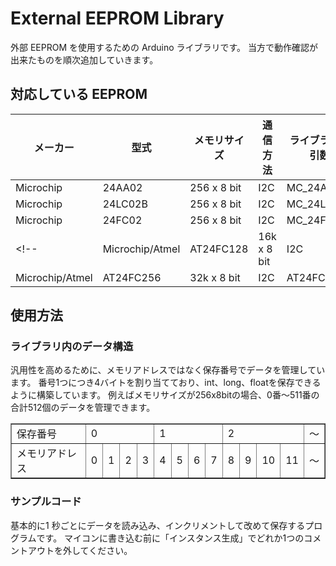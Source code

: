 # External EEPROM Library

外部 EEPROM を使用するための Arduino ライブラリです。
当方で動作確認が出来たものを順次追加していきます。

## 対応している EEPROM

| メーカー  | 型式    | メモリサイズ | 通信方法 | ライブラリの引数 |
| --------------- | ---------- | ------------ | --- | ---------- |
| Microchip       | 24AA02     | 256 x 8 bit  | I2C | MC_24AA02  |
| Microchip       | 24LC02B    | 256 x 8 bit  | I2C | MC_24LC02B |
| Microchip       | 24FC02     | 256 x 8 bit  | I2C | MC_24FC02  |
<!-- | Microchip/Atmel | AT24FC128  | 16k x 8 bit  | I2C | AT24FC128  |
| Microchip/Atmel | AT24FC256  | 32k x 8 bit  | I2C | AT24FC256  |  -->


## 使用方法

### ライブラリ内のデータ構造
汎用性を高めるために、メモリアドレスではなく保存番号でデータを管理しています。
番号1つにつき4バイトを割り当てており、int、long、floatを保存できるように構築しています。
例えばメモリサイズが256x8bitの場合、0番～511番の合計512個のデータを管理できます。

<table border="1">
	<tbody>
		<tr>
			<td>保存番号</td>
			<td colspan="4">0</td>
			<td colspan="4">1</td>
			<td colspan="4">2</td>
            <td>～</td>
		</tr>
		<tr>
			<td>メモリアドレス</td>
			<td>0</td>
			<td>1</td>
			<td>2</td>
			<td>3</td>
			<td>4</td>
			<td>5</td>
			<td>6</td>
			<td>7</td>
			<td>8</td>
			<td>9</td>
			<td>10</td>
			<td>11</td>
            <td>～</td>
		</tr>
	</tbody>
</table>

### サンプルコード
基本的に1 秒ごとにデータを読み込み、インクリメントして改めて保存するプログラムです。
マイコンに書き込む前に「インスタンス生成」でどれか1つのコメントアウトを外してください。